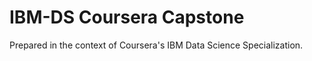 
# IBM-DS Coursera Capstone

Prepared in the context of Coursera's IBM Data Science Specialization.

